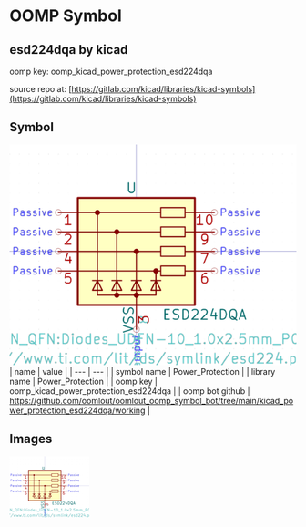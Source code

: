 # OOMP Symbol  
## esd224dqa  by kicad  
  
oomp key: oomp_kicad_power_protection_esd224dqa  
  
source repo at: [https://gitlab.com/kicad/libraries/kicad-symbols](https://gitlab.com/kicad/libraries/kicad-symbols)  
## Symbol  
  
[![working.png](working_600.png)](working.png)  
| name | value | 
| --- | --- | 
| symbol name | Power_Protection | 
| library name | Power_Protection | 
| oomp key | oomp_kicad_power_protection_esd224dqa | 
| oomp bot github | https://github.com/oomlout/oomlout_oomp_symbol_bot/tree/main/kicad_power_protection_esd224dqa/working | 
## Images  
  
[![working.png](working_140.png)](working.png)  
